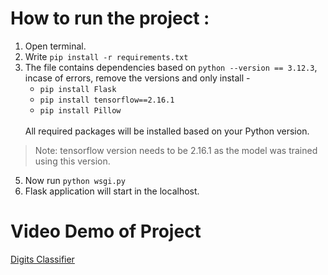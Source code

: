 # How to run the project :
1. Open terminal.
2. Write `pip install -r requirements.txt`
3. The file contains dependencies based on `python --version == 3.12.3`,
   incase of errors, remove the versions and only install -
   - `pip install Flask`
   - `pip install tensorflow==2.16.1`
   - `pip install Pillow`
   <br>
   All required packages will be installed based on your Python version.
   <br>
> Note: tensorflow version needs to be 2.16.1 as the model was trained using this version.
   
5. Now run `python wsgi.py`
6. Flask application will start in the localhost.

# Video Demo of Project
[Digits Classifier](https://www.loom.com/share/e72bf880861049079670c9b99def7274?sid=8db627b3-c6ec-45cc-923f-c0654f5529e9)

